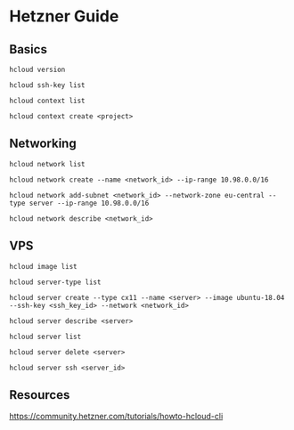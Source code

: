 # Hetzner Guide

## Basics
```
hcloud version

hcloud ssh-key list

hcloud context list

hcloud context create <project>
```

## Networking
```shell
hcloud network list

hcloud network create --name <network_id> --ip-range 10.98.0.0/16

hcloud network add-subnet <network_id> --network-zone eu-central --type server --ip-range 10.98.0.0/16

hcloud network describe <network_id>
```

## VPS
```
hcloud image list

hcloud server-type list

hcloud server create --type cx11 --name <server> --image ubuntu-18.04 --ssh-key <ssh_key_id> --network <network_id>

hcloud server describe <server>

hcloud server list

hcloud server delete <server>

hcloud server ssh <server_id>
```

## Resources
https://community.hetzner.com/tutorials/howto-hcloud-cli
